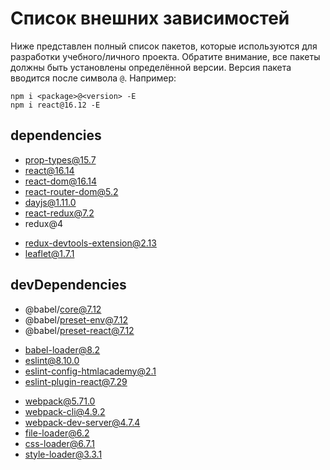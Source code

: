 # Список внешних зависимостей

Ниже представлен полный список пакетов, которые используются для разработки учебного/личного проекта. Обратите внимание, все пакеты должны быть установлены определённой версии. Версия пакета вводится после символа `@`. Например:

```
npm i <package>@<version> -E
npm i react@16.12 -E
```

## dependencies

<!-- * axios@0.21 -->
<!-- * history@4.10 -->
* prop-types@15.7
* react@16.14
* react-dom@16.14
* react-router-dom@5.2
* dayjs@1.11.0
* react-redux@7.2
* redux@4
<!-- * redux-thunk@2.3 -->
* redux-devtools-extension@2.13
* leaflet@1.7.1
<!-- * reselect@4 -->

## devDependencies

* @babel/core@7.12
* @babel/preset-env@7.12
* @babel/preset-react@7.12
<!-- * axios-mock-adapter@1.19 -->
* babel-loader@8.2
* eslint@8.10.0
* eslint-config-htmlacademy@2.1
* eslint-plugin-react@7.29
<!-- * jest@26.6 -->
<!-- * @testing-library/react@11.2 -->
<!-- * redux-mock-store@1.5 -->
* webpack@5.71.0
* webpack-cli@4.9.2
* webpack-dev-server@4.7.4
* file-loader@6.2
* css-loader@6.7.1
* style-loader@3.3.1

